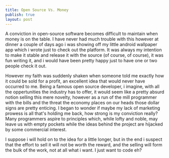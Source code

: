 ```yaml
---
title: Open Source Vs. Money
publish: true
layout: post
---
```

A conviction in open-source software becomes difficult to maintain when money
is on the table. I have never had much trouble with this however at
dinner a couple of days ago i was showing off my little android wallpaper app 
which i wrote just to check out the platform. It was always my intention to 
make it 
stable and release it with the source (of course, of course), it was fun 
writing it, and i would have been pretty happy just to have one or two people 
check it out.

However my faith was suddenly shaken when someone told me exactly how it could 
be sold for a profit, an excellent idea that would never have occurred to me. 
Being a famous open source developer, i imagine, with all the oppertunities the
industry has to offer, it would seem like a pretty absurd notion selling this
mere novelty, however as a run of the mill programmer with the bills and the
threat the economy places on our heads those dollar signs are pretty enticing.
I began to wonder if maybe my lack of marketing prowess is all that's holding 
me back, how strong is my conviction really? Many programmers aspire to
principles which, while lofty and noble, may leave us with empty pockets while
the ideas behind the project are hijacked by some commercial interest.

I suppose i will hold on to the idea for a little longer, but in the end i 
suspect that the effort to sell it will not be worth the reward, and the 
selling will form the bulk of the work, not at all what i want. I just want to
code eh?



